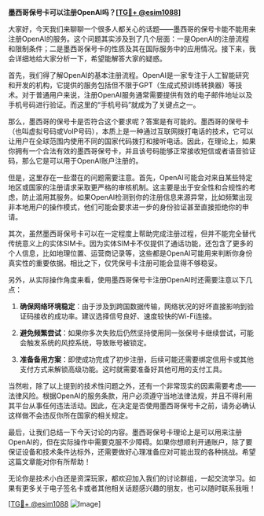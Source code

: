 **墨西哥保号卡可以注册OpenAI吗？[[TG💪+ @esim1088](https://t.me/s/esim1088)]**

大家好，今天我们来聊聊一个很多人都关心的话题——墨西哥的保号卡能不能用来注册OpenAI的服务。这个问题其实涉及到了几个层面：一是OpenAI的注册流程和限制条件；二是墨西哥保号卡的性质及其在国际服务中的应用情况。接下来，我会详细地给大家分析一下，希望能解答大家的疑惑。

首先，我们得了解OpenAI的基本注册流程。OpenAI是一家专注于人工智能研究和开发的机构，它提供的服务包括但不限于GPT（生成式预训练转换器）等技术。对于普通用户来说，注册OpenAI服务通常需要提供有效的电子邮件地址以及手机号码进行验证。而这里的“手机号码”就成为了关键点之一。

那么，墨西哥的保号卡是否符合这个要求呢？答案是有可能的。墨西哥的保号卡（也叫虚拟号码或VoIP号码），本质上是一种通过互联网拨打电话的技术，它可以让用户在全球范围内使用不同的国家代码拨打和接听电话。因此，在理论上，如果你拥有一个合法有效的墨西哥保号卡，并且该号码能够正常接收短信或者语音验证码，那么它是可以用于OpenAI账户注册的。

但是，这里存在一些潜在的问题需要注意。首先，OpenAI可能会对来自某些特定地区或国家的注册请求采取更严格的审核机制。这主要是出于安全性和合规性的考虑，防止滥用其服务。如果OpenAI检测到你的注册信息来源异常，比如频繁出现非本地用户的操作模式，他们可能会要求进一步的身份验证甚至直接拒绝你的申请。

其次，虽然墨西哥保号卡可以在一定程度上帮助完成注册过程，但并不能完全替代传统意义上的实体SIM卡。因为实体SIM卡不仅提供了通话功能，还包含了更多的个人信息，比如地理位置、运营商记录等，这些都是OpenAI可能用来判断你身份真实性的重要依据。相比之下，仅凭保号卡注册可能会显得不够稳妥。

另外，从实际操作角度来看，使用墨西哥保号卡注册OpenAI时还需要注意以下几点：

1. **确保网络环境稳定**：由于涉及到跨国数据传输，网络状况的好坏直接影响到验证码接收的成功率。建议选择信号良好、速度较快的Wi-Fi连接。
   
2. **避免频繁尝试**：如果你多次失败后仍然坚持使用同一张保号卡继续尝试，可能会触发系统的风控系统，导致账号被锁定。
   
3. **准备备用方案**：即使成功完成了初步注册，后续可能还需要绑定信用卡或其他支付方式来解锁高级功能。这时就需要准备好其他可用的支付工具。

当然啦，除了以上提到的技术性问题之外，还有一个非常现实的因素需要考虑——法律风险。根据OpenAI的服务条款，用户必须遵守当地法律法规，并且不得利用其平台从事任何违法活动。因此，在决定是否使用墨西哥保号卡之前，请务必确认这样做不会违反你所在国家的相关规定。

最后，让我们总结一下今天讨论的内容。墨西哥保号卡理论上是可以用来注册OpenAI的，但在实际操作中需要克服不少障碍。如果你想顺利开通账户，除了要保证设备和技术条件达标外，还需要做好心理准备应对可能出现的各种挑战。希望这篇文章能对你有所帮助！

无论你是技术小白还是资深玩家，都欢迎加入我们的讨论群组，一起交流学习。如果有更多关于电子签名卡或者其他相关话题感兴趣的朋友，也可以随时联系我哦！

[[TG💪+ @esim1088](https://t.me/s/esim1088) ![Image](https://i.postimg.cc/4NQfJmqS/Snipaste-2025-05-13-00-14-12.png)]
